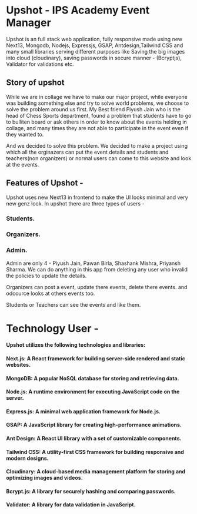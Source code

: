 # Upshot - IPS Academy Event Manager

Upshot is an full stack web application, fully responsive made using new Next13, Mongodb, Nodejs, Expressjs, GSAP, Antdesign,Tailwind CSS and many small libraries serving different purposes like Saving the big images into cloud (cloudinary), saving passwords in secure manner - (Bcryptjs), Validator for validations etc.


## Story of upshot

While we are in collage we have to make our major project, while everyone was building something else and try to solve world problems, we choose to solve the problem around us first. My Best friend Piyush Jain who is the head of Chess Sports department, found a problem that students have to go to bulliten board or ask others in order to know about the events helding in collage, and many times they are not able to participate in the event even if they wanted to.

And we decided to solve this problem. We decided to make a project using which all the orginazers can put the event details and students and teachers(non organizers) or normal users can come to this website and look at the events.


## Features of Upshot - 
Upshot uses new Next13 in frontend to make the UI looks minimal and very new genz look.
In upshot there are three types of users - 
### Students.
### Organizers.
### Admin.


Admin are only 4 - Piyush Jain, Pawan Birla, Shashank Mishra, Priyansh Sharma.
We can do anything in this app from deleting any user who invalid the policies to update the details.

Organizers can post a event, update there events, delete there events. and odcource looks at others events too.

Students or Teachers can see the events and like them.





# Technology User - 

#### Upshot utilizes the following technologies and libraries:
#### Next.js: A React framework for building server-side rendered and static websites.
#### MongoDB: A popular NoSQL database for storing and retrieving data.
#### Node.js: A runtime environment for executing JavaScript code on the server.
#### Express.js: A minimal web application framework for Node.js.
#### GSAP: A JavaScript library for creating high-performance animations.
#### Ant Design: A React UI library with a set of customizable components.
#### Tailwind CSS: A utility-first CSS framework for building responsive and modern designs.
#### Cloudinary: A cloud-based media management platform for storing and optimizing images and videos.
#### Bcrypt.js: A library for securely hashing and comparing passwords.
#### Validator: A library for data validation in JavaScript.


